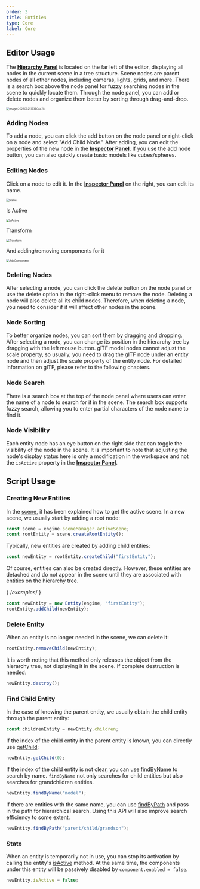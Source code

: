```yaml
---
order: 3
title: Entities
type: Core
label: Core
---
```


## Editor Usage

The **[Hierarchy Panel](/en/docs/interface/hierarchy)** is located on the far left of the editor, displaying all nodes in the current scene in a tree structure. Scene nodes are parent nodes of all other nodes, including cameras, lights, grids, and more. There is a search box above the node panel for fuzzy searching nodes in the scene to quickly locate them. Through the node panel, you can add or delete nodes and organize them better by sorting through drag-and-drop.

<img src="https://gw.alipayobjects.com/zos/OasisHub/e85a8a9b-decd-4a80-a7b2-9eccaeed1e2c/image-20230925173904478.png" alt="image-20230925173904478" style="zoom:50%;" />

### Adding Nodes

To add a node, you can click the add button on the node panel or right-click on a node and select "Add Child Node." After adding, you can edit the properties of the new node in the **[Inspector Panel](/en/docs/interface/inspector)**. If you use the add node button, you can also quickly create basic models like cubes/spheres.

### Editing Nodes

Click on a node to edit it. In the **[Inspector Panel](/en/docs/interface/inspector)** on the right, you can edit its name.

<img src="https://mdn.alipayobjects.com/huamei_3zduhr/afts/img/A*qBiVT6YtvkQAAAAAAAAAAAAADsJ_AQ/original" alt="Name" style="zoom:50%;" />

Is Active

<img src="https://mdn.alipayobjects.com/huamei_3zduhr/afts/img/A*1l5_QqTgZYUAAAAAAAAAAAAADsJ_AQ/original" alt="IsActive" style="zoom:50%;" />

Transform

<img src="https://mdn.alipayobjects.com/huamei_3zduhr/afts/img/A*3JO6S7BdgMsAAAAAAAAAAAAADsJ_AQ/original" alt="Transform" style="zoom:50%;" />

And adding/removing components for it

<img src="https://mdn.alipayobjects.com/huamei_3zduhr/afts/img/A*iZKVRrznLOAAAAAAAAAAAAAADsJ_AQ/original" alt="AddComponent" style="zoom:50%;" />

### Deleting Nodes

After selecting a node, you can click the delete button on the node panel or use the delete option in the right-click menu to remove the node. Deleting a node will also delete all its child nodes. Therefore, when deleting a node, you need to consider if it will affect other nodes in the scene.

### Node Sorting

To better organize nodes, you can sort them by dragging and dropping. After selecting a node, you can change its position in the hierarchy tree by dragging with the left mouse button. glTF model nodes cannot adjust the scale property, so usually, you need to drag the glTF node under an entity node and then adjust the scale property of the entity node. For detailed information on glTF, please refer to the following chapters.

### Node Search

There is a search box at the top of the node panel where users can enter the name of a node to search for it in the scene. The search box supports fuzzy search, allowing you to enter partial characters of the node name to find it.

### Node Visibility

Each entity node has an eye button on the right side that can toggle the visibility of the node in the scene. It is important to note that adjusting the node's display status here is only a modification in the workspace and not the `isActive` property in the **[Inspector Panel](/en/docs/interface/inspector)**.

## Script Usage

### Creating New Entities

In the [scene](/en/docs/core/scene), it has been explained how to get the active scene. In a new scene, we usually start by adding a root node:

```typescript
const scene = engine.sceneManager.activeScene;
const rootEntity = scene.createRootEntity();
```

Typically, new entities are created by adding child entities:

```typescript
const newEntity = rootEntity.createChild("firstEntity");
```

Of course, entities can also be created directly. However, these entities are detached and do not appear in the scene until they are associated with entities on the hierarchy tree. 

{ /*examples*/ }

```typescript
const newEntity = new Entity(engine, "firstEntity");
rootEntity.addChild(newEntity);
```

### Delete Entity

When an entity is no longer needed in the scene, we can delete it:

```typescript
rootEntity.removeChild(newEntity);
```

It is worth noting that this method only releases the object from the hierarchy tree, not displaying it in the scene. If complete destruction is needed:

```typescript
newEntity.destroy();
```

### Find Child Entity

In the case of knowing the parent entity, we usually obtain the child entity through the parent entity:

```typescript
const childrenEntity = newEntity.children;
```

If the index of the child entity in the parent entity is known, you can directly use [getChild](/apis/core/#Entity-getChild):

```typescript
newEntity.getChild(0);
```

If the index of the child entity is not clear, you can use [findByName](/apis/core/#Entity-findByName) to search by name. `findByName` not only searches for child entities but also searches for grandchildren entities.

```typescript
newEntity.findByName("model");
```

If there are entities with the same name, you can use [findByPath](/apis/core/#Entity-findByPath) and pass in the path for hierarchical search. Using this API will also improve search efficiency to some extent.

```typescript
newEntity.findByPath("parent/child/grandson");
```

### State

When an entity is temporarily not in use, you can stop its activation by calling the entity's [isActive](/apis/core/#Entity-isActive) method. At the same time, the components under this entity will be passively disabled by `component.enabled = false`.

```typescript
newEntity.isActive = false;
```
